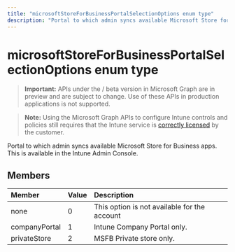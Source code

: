 ```yaml
---
title: "microsoftStoreForBusinessPortalSelectionOptions enum type"
description: "Portal to which admin syncs available Microsoft Store for Business apps. This is available in the Intune Admin Console."
---
```


# microsoftStoreForBusinessPortalSelectionOptions enum type

> **Important:** APIs under the / beta version in Microsoft Graph are in preview and are subject to change. Use of these APIs in production applications is not supported.

> **Note:** Using the Microsoft Graph APIs to configure Intune controls and policies still requires that the Intune service is [correctly licensed](https://go.microsoft.com/fwlink/?linkid=839381) by the customer.

Portal to which admin syncs available Microsoft Store for Business apps. This is available in the Intune Admin Console.
## Members
|Member|Value|Description|
|:---|:---|:---|
|none|0|This option is not available for the account|
|companyPortal|1|Intune Company Portal only.|
|privateStore|2|MSFB Private store only.|





